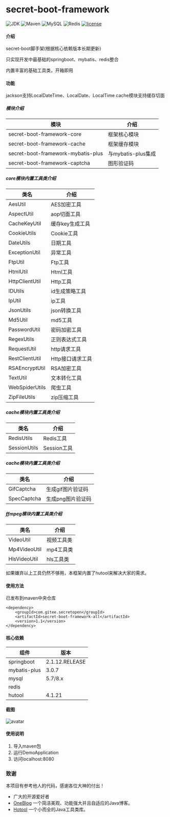 # secret-boot-framework

![JDK](https://img.shields.io/badge/JDK-1.8-green.svg)
![Maven](https://img.shields.io/badge/Maven-3.6.1-green.svg)
![MySQL](https://img.shields.io/badge/MySQL-5.7-green.svg)
![Redis](https://img.shields.io/badge/Redis-3.2.100-green.svg)
[![license](https://img.shields.io/badge/license-GPL%20v3-yellow.svg)](https://gitee.com/secret_C/secretBlogBoot/blob/master/LICENSE)


#### 介绍
secret-boot脚手架(根据核心依赖版本长期更新)

只实现开发中最基础的springboot、mybatis、redis整合

内置丰富的基础工具类，开箱即用

#### 功能
jackson支持LocalDateTime、LocalDate、LocalTime
cache模块支持缓存切面

##### 模块介绍
|  模块   | 介绍  |
|  ----  | ----  |
| secret-boot-framework-core  | 框架核心模块 |
| secret-boot-framework-cache  | 框架缓存模块 |
| secret-boot-framework-mybatis-plus  | 与mybatis-plus集成 |
| secret-boot-framework-captcha  | 图形验证码 |

##### core模块内置工具类介绍
|  类名   | 介绍  |
|  ----  | ----  |
| AesUtil  | AES加密工具 |
| AspectUtil  | aop切面工具 |
| CacheKeyUtil  | 缓存key生成工具 |
| CookieUtils  | Cookie工具 |
| DateUtils  | 日期工具 |
| ExceptionUtil  | 异常工具 |
| FtpUtil  | Ftp工具 |
| HtmlUtil  | Html工具 |
| HttpClientUtil  | Http工具 |
| IDUtils  | id生成策略工具 |
| IpUtil  | ip工具 |
| JsonUtils  | json转换工具 |
| Md5Util  | md5工具 |
| PasswordUtil  | 密码加密工具 |
| RegexUtils  | 正则表达式工具 |
| RequestUtil  | http请求工具 |
| RestClientUtil  | Http接口请求工具 |
| RSAEncryptUtil | RSA加密工具 |
| TextUtil | 文本转化工具 |
| WebSpiderUtils | 爬虫工具 |
| ZipFileUtils | zip压缩工具 |

##### cache模块内置工具类介绍
|  类名   | 介绍  |
|  ----  | ----  |
| RedisUtils  | Redis工具 |
| SessionUtils  | Session工具 |

##### cache模块内置工具类介绍
|  类名   | 介绍  |
|  ----  | ----  |
| GifCaptcha  | 生成gif图片验证码 |
| SpecCaptcha   | 生成png图片验证码 |

##### ffmpeg模块内置工具类介绍
|  类名   | 介绍  |
|  ----  | ----  |
| VideoUtil  | 视频工具类 |
| Mp4VideoUtil   | mp4工具类 |
| HlsVideoUtil   | hls工具类 |

如果嫌弃以上工具仍然不够用，本框架内置了hutool来解决大家的需求。

#### 使用方法
已发布到maven中央仓库
```
<dependency>
    <groupId>com.gitee.secretopen</groupId>
    <artifactId>secret-boot-framework-all</artifactId>
    <version>1.1</version>
</dependency>
```

#### 核心依赖
|  组件   | 版本  |
|  ----  | ----  |
| springboot  | 2.1.12.RELEASE |
| mybatis-plus  | 3.0.7 |
| mysql  | 5.7/8.x |
| redis  |  |
| hutool  | 4.1.21 |

#### 截图
![avatar](http://secretOpen.gitee.io/secret-boot-framework/img1.png)


#### 使用说明

1.  导入maven包
2.  运行DemoApplication
3.  访问localhost:8080

### 致谢

本项目有参考他人的代码，感谢各位大神的付出！
* 广大的开源爱好者
* [OneBlog](https://gitee.com/yadong.zhang/DBlog) 一个简洁美观、功能强大并且自适应的Java博客。
* [Hotool](https://gitee.com/loolly/hutool) 一个小而全的Java工具类库。
